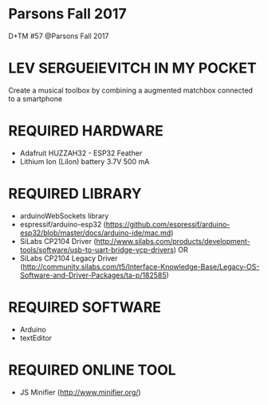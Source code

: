 # Parsons Fall 2017
D+TM #57 @Parsons Fall 2017

# LEV SERGUEIEVITCH IN MY POCKET
Create a musical toolbox by combining a augmented matchbox connected to a smartphone

# REQUIRED HARDWARE
  - Adafruit HUZZAH32 - ESP32 Feather
  - Lithium Ion (LiIon) battery 3.7V 500 mA

# REQUIRED LIBRARY
  - arduinoWebSockets library
  - espressif/arduino-esp32 (https://github.com/espressif/arduino-esp32/blob/master/docs/arduino-ide/mac.md)
  - SiLabs CP2104 Driver (http://www.silabs.com/products/development-tools/software/usb-to-uart-bridge-vcp-drivers)
    OR
  - SiLabs CP2104 Legacy Driver (http://community.silabs.com/t5/Interface-Knowledge-Base/Legacy-OS-Software-and-Driver-Packages/ta-p/182585)

# REQUIRED SOFTWARE
  - Arduino
  - textEditor

# REQUIRED ONLINE TOOL
  - JS Minifier (http://www.minifier.org/)
